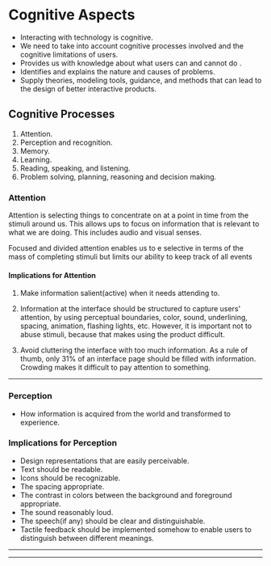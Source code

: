 # Cognitive Aspects 

- Interacting with technology is cognitive.
- We need to take into account cognitive processes involved 
and the cognitive limitations of users.
- Provides us with knowledge about what users can and cannot do .
- Identifies and explains the nature and causes of problems.
- Supply theories, modeling tools, guidance, and methods
that can lead to the design of better interactive products.

## Cognitive Processes

1. Attention.
2. Perception and recognition.
3. Memory.
4. Learning.
5. Reading, speaking, and listening.
6. Problem solving, planning, reasoning and decision making.

### Attention

Attention is selecting things to concentrate on at a point in time 
from the stimuli around us. This allows ups to focus on information that
is relevant to what we are doing. This includes audio and visual senses.

Focused and divided attention enables us to e selective in terms of the
mass of completing stimuli but limits our ability to keep track of all events



#### Implications for Attention

1. Make information salient(active) when it needs attending to.

2. Information at the interface should  be structured to capture users' attention,
by using perceptual boundaries, color, sound, underlining, spacing, animation, flashing lights, etc. However, 
it is important not to abuse stimuli, because that makes using the product
difficult.

3. Avoid cluttering the interface with too much information. 
As a rule of thumb, only 31% of an interface page should be filled with 
information. Crowding makes it difficult to pay attention to something.



---

### Perception 

- How information is acquired from the world and transformed to experience.

### Implications for Perception

- Design representations that are easily perceivable.
- Text should be readable.
- Icons should be recognizable.
- The spacing appropriate.
- The contrast in colors between the background and foreground appropriate.
- The sound reasonably loud.
- The speech(if any) should be clear and distinguishable.
- Tactile feedback should be implemented somehow to enable users to distinguish
between different meanings. 

---


---
